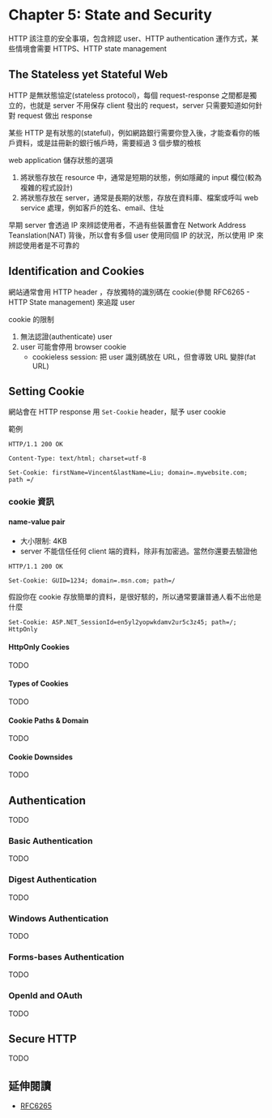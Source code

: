 # Chapter 5: State and Security

HTTP 該注意的安全事項，包含辨認 user、HTTP authentication 運作方式，某些情境會需要 HTTPS、HTTP state management

## The Stateless yet Stateful Web

HTTP 是無狀態協定(stateless protocol)，每個 request-response 之間都是獨立的，也就是 server 不用保存 client 發出的 request，server 只需要知道如何針對 request 做出 response

某些 HTTP 是有狀態的(stateful)，例如網路銀行需要你登入後，才能查看你的帳戶資料，或是註冊新的銀行帳戶時，需要經過 3 個步驟的檢核

web application 儲存狀態的選項

1. 將狀態存放在 resource 中，通常是短期的狀態，例如隱藏的 input 欄位(較為複雜的程式設計)
1. 將狀態存放在 server，通常是長期的狀態，存放在資料庫、檔案或呼叫 web service 處理，例如客戶的姓名、email、住址

早期 server 會透過 IP 來辨認使用者，不過有些裝置會在 Network Address Teanslation(NAT) 背後，所以會有多個 user 使用同個 IP 的狀況，所以使用 IP 來辨認使用者是不可靠的

## Identification and Cookies

網站通常會用 HTTP header ，存放獨特的識別碼在 cookie(參閱 RFC6265 - HTTP State management) 來追蹤 user

cookie 的限制

1. 無法認證(authenticate) user
1. user 可能會停用 browser cookie
    * cookieless session: 把 user 識別碼放在 URL，但會導致 URL 變胖(fat URL)

## Setting Cookie

網站會在 HTTP response 用 `Set-Cookie` header，賦予 user cookie

範例

```sample
HTTP/1.1 200 OK

Content-Type: text/html; charset=utf-8

Set-Cookie: firstName=Vincent&lastName=Liu; domain=.mywebsite.com; path =/
```

### cookie 資訊

#### name-value pair

* 大小限制: 4KB
* server 不能信任任何 client 端的資料，除非有加密過。當然你還要去驗證他

```sample
HTTP/1.1 200 OK

Set-Cookie: GUID=1234; domain=.msn.com; path=/
```

假設你在 cookie 存放簡單的資料，是很好駭的，所以通常要讓普通人看不出他是什麼

```sample
Set-Cookie: ASP.NET_SessionId=en5yl2yopwkdamv2ur5c3z45; path=/; HttpOnly
```

#### HttpOnly Cookies

TODO

#### Types of Cookies

TODO

#### Cookie Paths & Domain

TODO

#### Cookie Downsides

TODO

## Authentication

TODO

### Basic Authentication

TODO

### Digest Authentication

TODO

### Windows Authentication

TODO

### Forms-bases Authentication

TODO

### OpenId and OAuth

TODO

## Secure HTTP

TODO

## 延伸閱讀

* [RFC6265](https://tools.ietf.org/html/rfc6265)